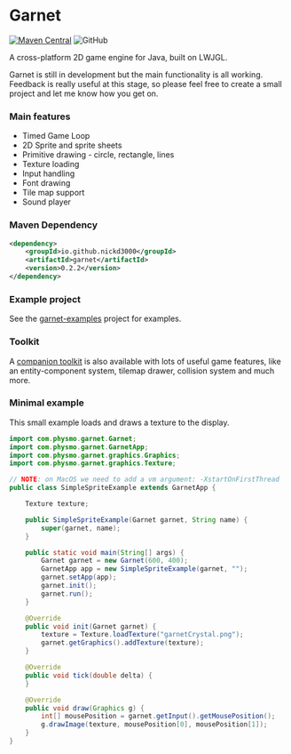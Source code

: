# Garnet

[![Maven Central](https://maven-badges.herokuapp.com/maven-central/io.github.nickd3000/garnet/badge.svg)](https://maven-badges.herokuapp.com/maven-central/io.github.nickd3000/garnet)
![GitHub](https://img.shields.io/github/license/nickd3000/garnet)

A cross-platform 2D game engine for Java, built on LWJGL.

Garnet is still in development but the main functionality is all working.
Feedback is really useful at this stage, so please feel free to create a small project and let me know how you get on.

### Main features

- Timed Game Loop
- 2D Sprite and sprite sheets
- Primitive drawing - circle, rectangle, lines
- Texture loading
- Input handling
- Font drawing
- Tile map support
- Sound player

### Maven Dependency

``` xml
<dependency>
    <groupId>io.github.nickd3000</groupId>
    <artifactId>garnet</artifactId>
    <version>0.2.2</version>
</dependency>
```

### Example project

See the [garnet-examples](https://github.com/nickd3000/garnetexamples) project for examples.

### Toolkit

A [companion toolkit](https://github.com/nickd3000/garnettoolkit) is also available with lots of useful game features,
like an entity-component system, tilemap drawer, collision system and much more.

### Minimal example

This small example loads and draws a texture to the display.

``` java
import com.physmo.garnet.Garnet;
import com.physmo.garnet.GarnetApp;
import com.physmo.garnet.graphics.Graphics;
import com.physmo.garnet.graphics.Texture;

// NOTE: on MacOS we need to add a vm argument: -XstartOnFirstThread
public class SimpleSpriteExample extends GarnetApp {

    Texture texture;

    public SimpleSpriteExample(Garnet garnet, String name) {
        super(garnet, name);
    }

    public static void main(String[] args) {
        Garnet garnet = new Garnet(600, 400);
        GarnetApp app = new SimpleSpriteExample(garnet, "");
        garnet.setApp(app);
        garnet.init();
        garnet.run();
    }

    @Override
    public void init(Garnet garnet) {
        texture = Texture.loadTexture("garnetCrystal.png");
        garnet.getGraphics().addTexture(texture);
    }

    @Override
    public void tick(double delta) {
    }

    @Override
    public void draw(Graphics g) {
        int[] mousePosition = garnet.getInput().getMousePosition();
        g.drawImage(texture, mousePosition[0], mousePosition[1]);
    }
}

```

